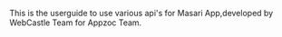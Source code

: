 This is the userguide to use various api's for Masari App,developed by WebCastle Team for Appzoc Team.
